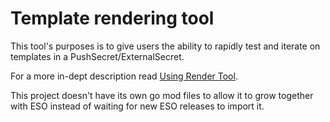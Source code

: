 # Template rendering tool

This tool's purposes is to give users the ability to rapidly test and iterate on templates in a PushSecret/ExternalSecret.

For a more in-dept description read [Using Render Tool](../docs/guides/using-render-tool.md).

This project doesn't have its own go mod files to allow it to grow together with ESO instead of waiting for new ESO
releases to import it.
